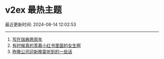 # v2ex 最热主题

最近更新时间: 2024-08-14 12:02:53

--- 
1. [写在瑞典两周年](https://www.v2ex.com/t/1064758) 
2. [有时候真的羡慕小红书里面的女生啊](https://www.v2ex.com/t/1064764) 
3. [昨晚公司迎新晚宴听到的一些话](https://www.v2ex.com/t/1064785) 
